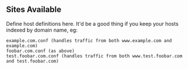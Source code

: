 Sites Available
---------------

Define host definitions here.
It'd be a good thing if you keep your hosts indexed by domain name, eg:

```
example.com.conf (handles traffic from both www.example.com and example.com)
foobar.com.conf (as above)
test.foobar.com.conf (handles traffic from both www.test.foobar.com and test.foobar.com)
```

